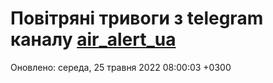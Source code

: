 # Повітряні тривоги з telegram каналу [air_alert_ua](https://t.me/air_alert_ua)

Оновлено:
середа, 25 травня 2022 08:00:03 +0300
